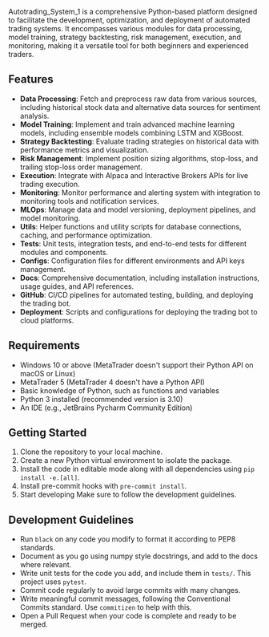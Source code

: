 Autotrading_System_1 is a comprehensive Python-based platform designed to facilitate the development, optimization, and deployment of automated trading systems. It encompasses various modules for data processing, model training, strategy backtesting, risk management, execution, and monitoring, making it a versatile tool for both beginners and experienced traders.

## Features

- **Data Processing**: Fetch and preprocess raw data from various sources, including historical stock data and alternative data sources for sentiment analysis.
- **Model Training**: Implement and train advanced machine learning models, including ensemble models combining LSTM and XGBoost.
- **Strategy Backtesting**: Evaluate trading strategies on historical data with performance metrics and visualization.
- **Risk Management**: Implement position sizing algorithms, stop-loss, and trailing stop-loss order management.
- **Execution**: Integrate with Alpaca and Interactive Brokers APIs for live trading execution.
- **Monitoring**: Monitor performance and alerting system with integration to monitoring tools and notification services.
- **MLOps**: Manage data and model versioning, deployment pipelines, and model monitoring.
- **Utils**: Helper functions and utility scripts for database connections, caching, and performance optimization.
- **Tests**: Unit tests, integration tests, and end-to-end tests for different modules and components.
- **Configs**: Configuration files for different environments and API keys management.
- **Docs**: Comprehensive documentation, including installation instructions, usage guides, and API references.
- **GitHub**: CI/CD pipelines for automated testing, building, and deploying the trading bot.
- **Deployment**: Scripts and configurations for deploying the trading bot to cloud platforms.

## Requirements

- Windows 10 or above (MetaTrader doesn't support their Python API on macOS or Linux)
- MetaTrader 5 (MetaTrader 4 doesn't have a Python API)
- Basic knowledge of Python, such as functions and variables
- Python 3 installed (recommended version is 3.10)
- An IDE (e.g., JetBrains Pycharm Community Edition)

## Getting Started

1. Clone the repository to your local machine.
2. Create a new Python virtual environment to isolate the package.
3. Install the code in editable mode along with all dependencies using `pip install -e.[all]`.
4. Install pre-commit hooks with `pre-commit install`.
5. Start developing Make sure to follow the development guidelines.

## Development Guidelines

- Run `black` on any code you modify to format it according to PEP8 standards.
- Document as you go using numpy style docstrings, and add to the docs where relevant.
- Write unit tests for the code you add, and include them in `tests/`. This project uses `pytest`.
- Commit code regularly to avoid large commits with many changes.
- Write meaningful commit messages, following the Conventional Commits standard. Use `commitizen` to help with this.
- Open a Pull Request when your code is complete and ready to be merged.

